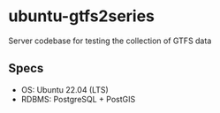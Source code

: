 # ubuntu-gtfs2series
Server codebase for testing the collection of GTFS data

## Specs

- OS: Ubuntu 22.04 (LTS)
- RDBMS: PostgreSQL + PostGIS

